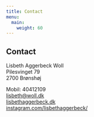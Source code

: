 ```yaml
---
title: Contact
menu:
  main:
    weight: 60
---
```


## Contact

Lisbeth Aggerbeck Woll  
Pilesvinget 79  
2700 Brønshøj  

Mobil: 40412109  
lisbeth@woll.dk  
[lisbethaggerbeck.dk](https://lisbethaggerbeck.dk)  
[instagram.com/lisbethaggerbeck/](https://instagram.com/lisbethaggerbeck/)
